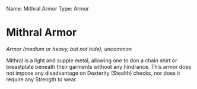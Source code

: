 Name: Mithral Armor
Type: Armor

# Mithral Armor
_Armor (medium or heavy, but not hide), uncommon_

Mithral is a light and supple metal, allowing one to don a chain shirt or breastplate beneath their garments without any hindrance. This armor does not impose any disadvantage on Dexterity (Stealth) checks, nor does it require any Strength to wear.